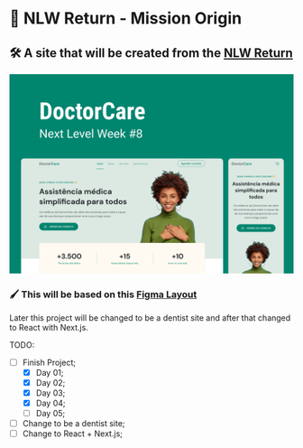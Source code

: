 # 🚀 NLW Return - Mission Origin

## 🛠 A site that will be created from the [NLW Return](https://nextlevelweek.com/)

![Imagem demonstrando o final do projeto](/.github/display.png)

### 🖌 This will be based on this [Figma Layout](https://www.figma.com/community/file/1102912263666619803/DoctorCare)

Later this project will be changed to be a dentist site and after that changed to React with Next.js.

TODO:

- [ ] Finish Project;
  - [x] Day 01;
  - [x] Day 02;
  - [x] Day 03;
  - [x] Day 04;
  - [ ] Day 05;
- [ ] Change to be a dentist site;
- [ ] Change to React + Next.js;
